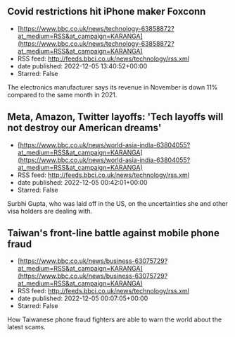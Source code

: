 ## Covid restrictions hit iPhone maker Foxconn
 - [https://www.bbc.co.uk/news/technology-63858872?at_medium=RSS&at_campaign=KARANGA](https://www.bbc.co.uk/news/technology-63858872?at_medium=RSS&at_campaign=KARANGA)
 - RSS feed: http://feeds.bbci.co.uk/news/technology/rss.xml
 - date published: 2022-12-05 13:40:52+00:00
 - Starred: False

The electronics manufacturer says its revenue in November is down 11% compared to the same month in 2021.

## Meta, Amazon, Twitter layoffs: 'Tech layoffs will not destroy our American dreams'
 - [https://www.bbc.co.uk/news/world-asia-india-63804055?at_medium=RSS&at_campaign=KARANGA](https://www.bbc.co.uk/news/world-asia-india-63804055?at_medium=RSS&at_campaign=KARANGA)
 - RSS feed: http://feeds.bbci.co.uk/news/technology/rss.xml
 - date published: 2022-12-05 00:42:01+00:00
 - Starred: False

Surbhi Gupta, who was laid off in the US, on the uncertainties she and other visa holders are dealing with.

## Taiwan's front-line battle against mobile phone fraud
 - [https://www.bbc.co.uk/news/business-63075729?at_medium=RSS&at_campaign=KARANGA](https://www.bbc.co.uk/news/business-63075729?at_medium=RSS&at_campaign=KARANGA)
 - RSS feed: http://feeds.bbci.co.uk/news/technology/rss.xml
 - date published: 2022-12-05 00:07:05+00:00
 - Starred: False

How Taiwanese phone fraud fighters are able to warn the world about the latest scams.
